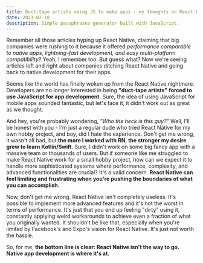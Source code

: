```yaml
---
title: Duct-tape artists using JS to make apps - my thoughts on React Native
date: 2023-07-18
description: Simple passphrases generator built with JavaScript.
---
```


Remember all those articles hyping up React Native, claiming that big companies were rushing to it because it offered _performance comparable to native apps, lightning-fast development, and easy multi-platform compatibility_? Yeah, I remember too. But guess what? Now we're seeing articles left and right about companies ditching React Native and going back to native development for their apps.

Seems like the world has finally woken up from the React Native nightmare. Developers are no longer interested in being **"duct-tape artists" forced to use JavaScript for app development**. Sure, the idea of using JavaScript for mobile apps sounded fantastic, but let's face it, it didn't work out as great as we thought.

And hey, you're probably wondering, _"Who the heck is this guy?"_ Well, I'll be honest with you - I'm just a regular dude who tried React Native for my own hobby project, and boy, did I hate the experience. Don't get me wrong, it wasn't all bad, but **the more I worked with RN, the stronger my desire grew to learn Kotlin/Swift**.
Sure, I didn't work on some big fancy app with a massive team or thousands of users. But if someone like me struggled to make React Native work for a small hobby project, how can we expect it to handle more sophisticated systems where performance, complexity, and advanced functionalities are crucial? It's a valid concern. **React Native can feel limiting and frustrating when you're pushing the boundaries of what you can accomplish**.

Now, don't get me wrong. React Native isn't completely useless. It's possible to implement more advanced features and it's not the worst in terms of performance. It's just that you end up feeling "dirty" using it, constantly applying weird workarounds to achieve even a fraction of what you originally wanted. It shouldn't be like that, especially when you're limited by Facebook's and Expo's vision for React Native. It's just not worth the hassle.

So, for me, **the bottom line is clear: React Native isn't the way to go. Native app development is where it's at.**
